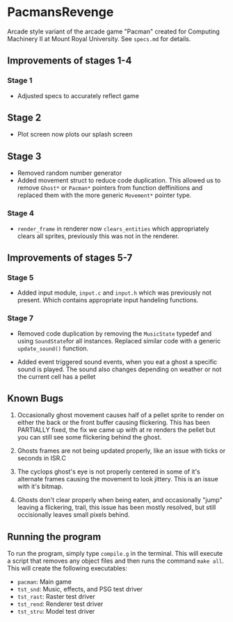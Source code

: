 # PacmansRevenge
Arcade style variant of the arcade game "Pacman" created for Computing Machinery II at Mount Royal University. See `specs.md` for details.

## Improvements of stages 1-4

### Stage 1
- Adjusted specs to accurately reflect game

## Stage 2
- Plot screen now plots our splash screen
## Stage 3
- Removed random number generator
- Added movement struct to reduce code duplication.
  This allowed us to remove `Ghost*` or `Pacman*` pointers
  from function deffinitions and replaced them with the more generic `Movement*` pointer type.
### Stage 4
- `render_frame` in renderer now `clears_entities` which appropriately clears all sprites, previously this was not in the renderer.
## Improvements of stages 5-7
### Stage 5
- Added input module, `input.c` and `input.h` which was previously not present. Which contains appropriate input handeling functions. 
### Stage 7
- Removed code duplication by removing the `MusicState` typedef and using `SoundState`for all instances. Replaced similar code with a generic `update_sound()` function.

- Added event triggered sound events, when you eat a ghost a specific sound is played. The sound also changes depending on weather or not the current cell has a pellet

## Known Bugs
1. Occasionally ghost movement causes half of a pellet sprite to render on either the back or the front buffer causing flickering.
This has been PARTIALLY fixed, the fix we came up with at re renders the pellet  but you can still see some flickering behind the ghost. 

2. Ghosts frames are not being updated properly, like an issue with ticks or seconds in ISR.C

3. The cyclops ghost's eye is not properly centered in some of it's alternate frames
causing the movement to look jittery. This is an issue with it's bitmap.

5. Ghosts don't clear properly when being eaten, and occasionally "jump" leaving a flickering, trail, this issue has been mostly resolved, but still occisionally leaves small pixels behind.

## Running the program

To run the program, simply type `compile.g` in the terminal.
This will execute a script that removes any object files and then runs the command `make all`.
This will create the following executables:
- `pacman`: Main game
- `tst_snd`: Music, effects, and PSG test driver
- `tst_rast`: Raster test driver
- `tst_rend`: Renderer test driver
- `tst_stru`: Model test driver